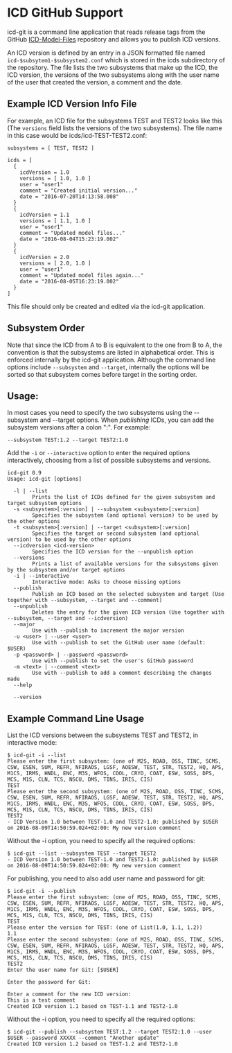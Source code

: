 ICD GitHub Support
==================

icd-git is a command line application that reads release tags from the GitHub 
[ICD-Model-Files](https://github.com/tmtsoftware/ICD-Model-Files.git) repository and
allows you to publish ICD versions.

An ICD version is defined by an entry in a JSON formatted file named `icd-$subsytem1-$subsystem2.conf`
which is stored in the icds subdirectory of the repository. 
The file lists the two subsystems that make up the ICD, the ICD version, the versions of the two subsystems along with the
user name of the user that created the version, a comment and the date.

Example ICD Version Info File
-----------------------------

For example, an ICD file for the subsystems TEST and TEST2 looks like this (The `versions` field lists the
versions of the two subsystems). The file name in this case would be icds/icd-TEST-TEST2.conf:

```
subsystems = [ TEST, TEST2 ]

icds = [
  {
    icdVersion = 1.0
    versions = [ 1.0, 1.0 ]
    user = "user1"
    comment = "Created initial version..."
    date = "2016-07-20T14:13:58.008"
  }
  {
    icdVersion = 1.1
    versions = [ 1.1, 1.0 ]
    user = "user1"
    comment = "Updated model files..."
    date = "2016-08-04T15:23:19.002"
  }
  {
    icdVersion = 2.0
    versions = [ 2.0, 1.0 ]
    user = "user1"
    comment = "Updated model files again..."
    date = "2016-08-05T16:23:19.002"
  }
]
```

This file should only be created and edited via the icd-git application.

Subsystem Order
---------------

Note that since the ICD from A to B is equivalent to the one from B to A, the convention is
that the subsystems are listed in alphabetical order. This is enforced internally by the
icd-git application. Although the command line options include `--subsystem` and `--target`,
internally the options will be sorted so that subsystem comes before target in the sorting order.

Usage:
------

In most cases you need to specify the two subsystems using the --subsystem and --target options.
When *publishing* ICDs, you can add the subsystem versions after a colon ":". For example:
    
    --subsystem TEST:1.2 --target TEST2:1.0

Add the `-i` or `--interactive` option to enter the required options interactively, choosing from
a list of possible subsystems and versions.

```
icd-git 0.9
Usage: icd-git [options]

  -l | --list
        Prints the list of ICDs defined for the given subsystem and target subsystem options
  -s <subsystem>[:version] | --subsystem <subsystem>[:version]
        Specifies the subsystem (and optional version) to be used by the other options
  -t <subsystem>[:version] | --target <subsystem>[:version]
        Specifies the target or second subsystem (and optional version) to be used by the other options
  --icdversion <icd-version>
        Specifies the ICD version for the --unpublish option
  --versions
        Prints a list of available versions for the subsystems given by the subsystem and/or target options
  -i | --interactive
        Interactive mode: Asks to choose missing options
  --publish
        Publish an ICD based on the selected subsystem and target (Use together with --subsystem, --target and --comment)
  --unpublish
        Deletes the entry for the given ICD version (Use together with --subsystem, --target and --icdversion)
  --major
        Use with --publish to increment the major version
  -u <user> | --user <user>
        Use with --publish to set the GitHub user name (default: $USER)
  -p <password> | --password <password>
        Use with --publish to set the user's GitHub password
  -m <text> | --comment <text>
        Use with --publish to add a comment describing the changes made
  --help

  --version

```

Example Command Line Usage
--------------------------

List the ICD versions between the subsystems TEST and TEST2, in interactive mode:

```
$ icd-git -i --list
Please enter the first subsystem: (one of M2S, ROAD, OSS, TINC, SCMS, CSW, ESEN, SUM, REFR, NFIRAOS, LGSF, AOESW, TEST, STR, TEST2, HQ, APS, M1CS, IRMS, HNDL, ENC, M3S, WFOS, COOL, CRYO, COAT, ESW, SOSS, DPS, MCS, M1S, CLN, TCS, NSCU, DMS, TINS, IRIS, CIS)
TEST
Please enter the second subsystem: (one of M2S, ROAD, OSS, TINC, SCMS, CSW, ESEN, SUM, REFR, NFIRAOS, LGSF, AOESW, TEST, STR, TEST2, HQ, APS, M1CS, IRMS, HNDL, ENC, M3S, WFOS, COOL, CRYO, COAT, ESW, SOSS, DPS, MCS, M1S, CLN, TCS, NSCU, DMS, TINS, IRIS, CIS)
TEST2
- ICD Version 1.0 between TEST-1.0 and TEST2-1.0: published by $USER on 2016-08-09T14:50:59.024+02:00: My new version comment
```

Without the -i option, you need to specify all the required options:

```
$ icd-git --list --subsystem TEST --target TEST2
- ICD Version 1.0 between TEST-1.0 and TEST2-1.0: published by $USER on 2016-08-09T14:50:59.024+02:00: My new version comment
```

For publishing, you need to also add user name and password for git:

```
$ icd-git -i --publish
Please enter the first subsystem: (one of M2S, ROAD, OSS, TINC, SCMS, CSW, ESEN, SUM, REFR, NFIRAOS, LGSF, AOESW, TEST, STR, TEST2, HQ, APS, M1CS, IRMS, HNDL, ENC, M3S, WFOS, COOL, CRYO, COAT, ESW, SOSS, DPS, MCS, M1S, CLN, TCS, NSCU, DMS, TINS, IRIS, CIS)
TEST
Please enter the version for TEST: (one of List(1.0, 1.1, 1.2))
1.1
Please enter the second subsystem: (one of M2S, ROAD, OSS, TINC, SCMS, CSW, ESEN, SUM, REFR, NFIRAOS, LGSF, AOESW, TEST, STR, TEST2, HQ, APS, M1CS, IRMS, HNDL, ENC, M3S, WFOS, COOL, CRYO, COAT, ESW, SOSS, DPS, MCS, M1S, CLN, TCS, NSCU, DMS, TINS, IRIS, CIS)
TEST2
Enter the user name for Git: [$USER]

Enter the password for Git:

Enter a comment for the new ICD version:
This is a test comment
Created ICD version 1.1 based on TEST-1.1 and TEST2-1.0
```

Without the -i option, you need to specify all the required options:

```
$ icd-git --publish --subsystem TEST:1.2 --target TEST2:1.0 --user $USER --password XXXXX --comment "Another update"
Created ICD version 1.2 based on TEST-1.2 and TEST2-1.0
```